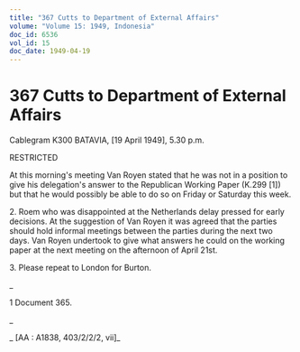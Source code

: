 ```yaml
---
title: "367 Cutts to Department of External Affairs"
volume: "Volume 15: 1949, Indonesia"
doc_id: 6536
vol_id: 15
doc_date: 1949-04-19
---
```


# 367 Cutts to Department of External Affairs

Cablegram K300 BATAVIA, [19 April 1949], 5.30 p.m.

RESTRICTED

At this morning's meeting Van Royen stated that he was not in a position to give his delegation's answer to the Republican Working Paper (K.299 [1]) but that he would possibly be able to do so on Friday or Saturday this week.

2\. Roem who was disappointed at the Netherlands delay pressed for early decisions. At the suggestion of Van Royen it was agreed that the parties should hold informal meetings between the parties during the next two days. Van Royen undertook to give what answers he could on the working paper at the next meeting on the afternoon of April 21st.

3\. Please repeat to London for Burton.

_

1 Document 365.

_

_ [AA : A1838, 403/2/2/2, vii]_
